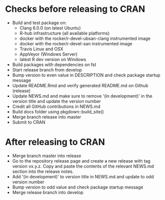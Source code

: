 
# Checks before releasing to CRAN

* Build and test package on:
    - Clang 6.0.0 (on latest Ubuntu)
    - R-hub infrastructure (all available platforms)
    - docker with the rocker/r-devel-ubsan-clang instrumented image
    - docker with the rocker/r-devel-san instrumented image
    - Travis Linux and OSX
    - AppVeyor (Windows Server)
    - latest R dev version on Windows
* Build packages with dependencies on fst
* Start release branch from develop
* Bump version to even value in DESCRIPTION and check package startup message
* Update README.Rmd and verify generated README.md on Github (release)
* Update NEWS.md and make sure to remove '(in development)' in the version title
  and update the version number
* Credit all GitHub contributions in NEWS.md
* Build docs folder using pkgdown::build_site()
* Merge branch release into master
* Submit to CRAN


# After releasing to CRAN

* Merge branch master into release
* Go to the repository release page and create a new release with tag version vx.y.z.
  Copy and paste the contents of the relevant NEWS.md section into the release notes.
* Add '(in development)' to version title in NEWS.md and update to odd version number
* Bump version to odd value and check package startup message
* Merge release branch into develop
